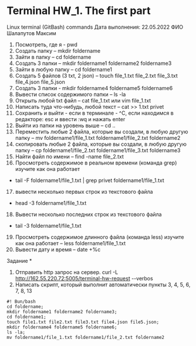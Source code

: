 # Terminal HW_1. The first part
Linux terminal (GitBash) commands
Дата выполнения: 22.05.2022
ФИО Шалапутов Максим

1. Посмотреть, где я - pwd
3. Создать папку – mkdir foldername
4. Зайти в папку – cd foldername
5. Создать 3 папки – mkdir foldername1 foldername2 foldername3
6. Зайти в любую папку – cd foldername1
7. Создать 5 файлов (3 txt, 2 json) – touch file_1.txt file_2.txt file_3.txt file_4.json file_5.json
8. Создать 3 папки - mkdir foldername4 foldername5 foldername6
9. Вывести список содержимого папки – ls -la
10. Открыть любой txt файл – cat file_1.txt или vim file_1.txt
11. Написать туда что-нибудь, любой текст – cat >> 1.txt  privet 
11. Сохранить и выйти -  если в терминале - ^C,
 если находимся в редакторе: esc и ввести :wq и нажать enter
12. Выйти из папки на уровень выше – cd ..
13. Переместить любые 2 файла, которые вы создали, в любую другую папку
 – mv foldername1/file_1.txt foldername1/file_2.txt foldername2
14. скопировать любые 2 файла, которые вы создали, в любую другую папку
 – cp foldername1/file_2.txt foldername1/file_3.txt foldername3
15. Найти файл по имени – find  -name file_2.txt
16. Просмотреть содержимое в реальном времени (команда grep) изучите как она работает
 -  tail -F foldername1/file_1.txt | grep privet foldername1/file_1.txt 
17. вывести несколько первых строк из текстового файла
 - head -3 foldername1/file_1.txt
18. Вывести несколько последних строк из текстового файла 
- tail -3 foldername1/file_1.txt
19. Просмотреть содержимое длинного файла (команда less) изучите как она работает – 
less foldername1/file_1.txt 
20. Вывести дату и время – date  +%c

Задание *
1)	Отправить http запрос на сервер.
curl -L http://162.55.220.72:5005/terminal-hw-request --verbos
2) Написать скрипт, который выполнит автоматически пункты 3, 4, 5, 6, 7, 8, 13
```
#! Bun/bash
cd foldername;
mkdir foldername1 foldername2 foldername3;
cd foldername1;
touch file1.txt file2.txt file3.txt file4.json file5.json;
mkdir foldername4 foldername5 foldername6;
ls -la;
mv foldername1/file_1.txt foldername1/file_2.txt foldername2
```
